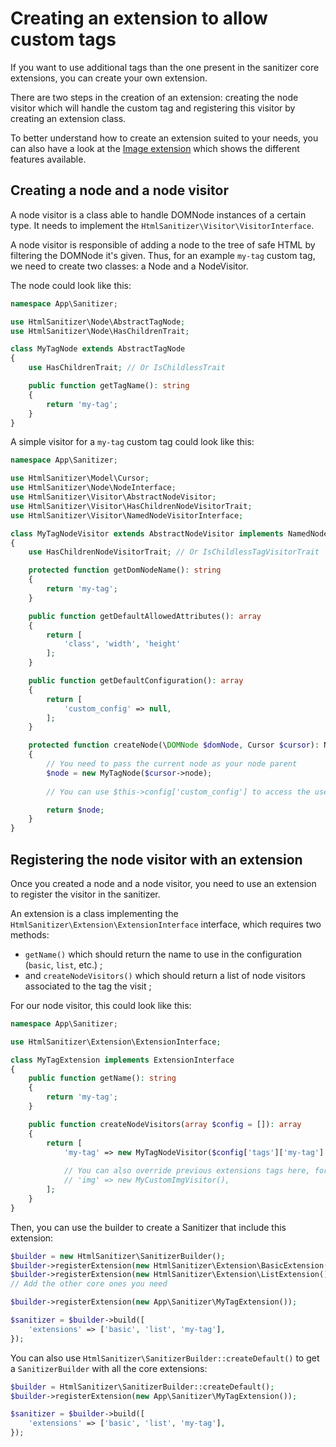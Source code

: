 # Creating an extension to allow custom tags

If you want to use additional tags than the one present in the sanitizer core extensions, you can create your
own extension.

There are two steps in the creation of an extension: creating the node visitor which will handle the
custom tag and registering this visitor by creating an extension class.

To better understand how to create an extension suited to your needs, you can also have a look at the
[Image extension](https://github.com/tgalopin/html-sanitizer/tree/master/src/Extension/Image)
which shows the different features available.

## Creating a node and a node visitor

A node visitor is a class able to handle DOMNode instances of a certain type. It needs to implement the
`HtmlSanitizer\Visitor\VisitorInterface`.

A node visitor is responsible of adding a node to the tree of safe HTML by filtering the DOMNode
it's given. Thus, for an example `my-tag` custom tag, we need to create two classes: a Node and
a NodeVisitor.

The node could look like this:

```php
namespace App\Sanitizer;

use HtmlSanitizer\Node\AbstractTagNode;
use HtmlSanitizer\Node\HasChildrenTrait;

class MyTagNode extends AbstractTagNode
{
    use HasChildrenTrait; // Or IsChildlessTrait

    public function getTagName(): string
    {
        return 'my-tag';
    }
}
```

A simple visitor for a `my-tag` custom tag could look like this:

```php
namespace App\Sanitizer;

use HtmlSanitizer\Model\Cursor;
use HtmlSanitizer\Node\NodeInterface;
use HtmlSanitizer\Visitor\AbstractNodeVisitor;
use HtmlSanitizer\Visitor\HasChildrenNodeVisitorTrait;
use HtmlSanitizer\Visitor\NamedNodeVisitorInterface;

class MyTagNodeVisitor extends AbstractNodeVisitor implements NamedNodeVisitorInterface
{
    use HasChildrenNodeVisitorTrait; // Or IsChildlessTagVisitorTrait

    protected function getDomNodeName(): string
    {
        return 'my-tag';
    }

    public function getDefaultAllowedAttributes(): array
    {
        return [
            'class', 'width', 'height'
        ];
    }

    public function getDefaultConfiguration(): array
    {
        return [
            'custom_config' => null,
        ];
    }

    protected function createNode(\DOMNode $domNode, Cursor $cursor): NodeInterface
    {
        // You need to pass the current node as your node parent
        $node = new MyTagNode($cursor->node);
        
        // You can use $this->config['custom_config'] to access the user-defined configuration

        return $node;
    }
}
```

## Registering the node visitor with an extension

Once you created a node and a node visitor, you need to use an extension to register the visitor in the
sanitizer.

An extension is a class implementing the `HtmlSanitizer\Extension\ExtensionInterface` interface, which requires
two methods:

- `getName()` which should return the name to use in the configuration (`basic`, `list`, etc.) ;
- and `createNodeVisitors()` which should return a list of node visitors associated to the tag the visit ;

For our node visitor, this could look like this:

```php
namespace App\Sanitizer;

use HtmlSanitizer\Extension\ExtensionInterface;

class MyTagExtension implements ExtensionInterface
{
    public function getName(): string
    {
        return 'my-tag';
    }

    public function createNodeVisitors(array $config = []): array
    {
        return [
            'my-tag' => new MyTagNodeVisitor($config['tags']['my-tag'] ?? []),
            
            // You can also override previous extensions tags here, for instance:
            // 'img' => new MyCustomImgVisitor(),
        ];
    }
}
```

Then, you can use the builder to create a Sanitizer that include this extension:

```php
$builder = new HtmlSanitizer\SanitizerBuilder();
$builder->registerExtension(new HtmlSanitizer\Extension\BasicExtension());
$builder->registerExtension(new HtmlSanitizer\Extension\ListExtension());
// Add the other core ones you need

$builder->registerExtension(new App\Sanitizer\MyTagExtension());

$sanitizer = $builder->build([
    'extensions' => ['basic', 'list', 'my-tag'],
});
```

You can also use `HtmlSanitizer\SanitizerBuilder::createDefault()` to get a `SanitizerBuilder` with all the core extensions:

```php
$builder = HtmlSanitizer\SanitizerBuilder::createDefault();
$builder->registerExtension(new App\Sanitizer\MyTagExtension());

$sanitizer = $builder->build([
    'extensions' => ['basic', 'list', 'my-tag'],
});
```
